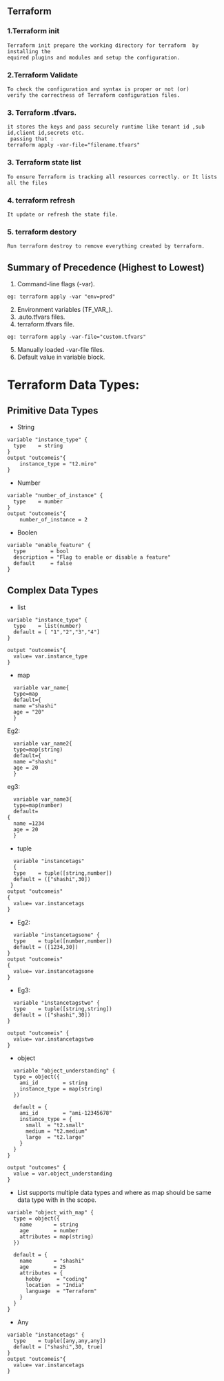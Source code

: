 ## Terraform

### 1.Terraform init
```
Terraform init prepare the working directory for terraform  by installing the
equired plugins and modules and setup the configuration.
```
### 2.Terraform Validate
```
To check the configuration and syntax is proper or not (or)
verify the correctness of Terraform configuration files. 
```
### 3. Terraform .tfvars.
```
it stores the keys and pass securely runtime like tenant id ,sub id,client id,secrets etc.
 passing that :
terraform apply -var-file="filename.tfvars"
```
### 3. Terraform state list 
```
To ensure Terraform is tracking all resources correctly. or It lists all the files
```

### 4. terraform refresh 
```
It update or refresh the state file.
```
### 5. terraform destory
```
Run terraform destroy to remove everything created by terraform.
```


## Summary of Precedence (Highest to Lowest)
1. Command-line flags (-var).
```
eg: terraform apply -var "env=prod"
```
2. Environment variables (TF_VAR_<name>).
3. .auto.tfvars files.
4. terraform.tfvars file.
```
eg: terraform apply -var-file="custom.tfvars"
```
5. Manually loaded -var-file files.
6. Default value in variable block.

# Terraform Data Types:

Primitive Data Types
---------------------   
* String
```
variable "instance_type" {
  type    = string
}
output "outcomeis"{
    instance_type = "t2.miro"
}
```
* Number
```
variable "number_of_instance" {
  type    = number
}
output "outcomeis"{
    number_of_instance = 2
  ```
* Boolen
```
variable "enable_feature" {
  type        = bool
  description = "Flag to enable or disable a feature"
  default     = false
}
```
Complex Data Types
---------------------
* list
```
variable "instance_type" {
  type    = list(number)
  default = [ "1","2","3","4"]
}

output "outcomeis"{
  value= var.instance_type
}
```

* map
```
  variable var_name{
  type=map
  default={
  name ="shashi"
  age = "20"
  }
  ```
Eg2:
```
  variable var_name2{
  type=map(string)
  default={
  name ="shashi"
  age = 20
  }
  ```
eg3:
```
  variable var_name3{
  type=map(number)
  default=
{
  name =1234
  age = 20
  }

```
  
* tuple
```
  variable "instancetags"
  {
  type    = tuple([string,number])
  default = (["shashi",30])
 }
output "outcomeis"
{
  value= var.instancetags
}

```
* Eg2:
```
  variable "instancetagsone" {
  type    = tuple([number,number])
  default = ([1234,30])
}
output "outcomeis"
{
  value= var.instancetagsone
}

```

* Eg3:
```
  variable "instancetagstwo" {
  type    = tuple([string,string])
  default = (["shashi",30])
}

output "outcomeis" {
  value= var.instancetagstwo
}

```
* object
```
  variable "object_understanding" {
  type = object({
    ami_id        = string
    instance_type = map(string)
  })

  default = {
    ami_id        = "ami-12345678"
    instance_type = {
      small  = "t2.small"
      medium = "t2.medium"
      large  = "t2.large"
    }
  }
}

output "outcomes" {
  value = var.object_understanding
}
```
* List supports multiple data types  and where as map should be same data type with in the scope.
```
variable "object_with_map" {
  type = object({
    name       = string
    age        = number
    attributes = map(string)
  })

  default = {
    name       = "shashi"
    age        = 25
    attributes = {
      hobby     = "coding"
      location  = "India"
      language  = "Terraform"
    }
  }
}
```

* Any
```  
variable "instancetags" {
  type    = tuple([any,any,any])
  default = ["shashi",30, true]
}
output "outcomeis"{
  value= var.instancetags
}
```




